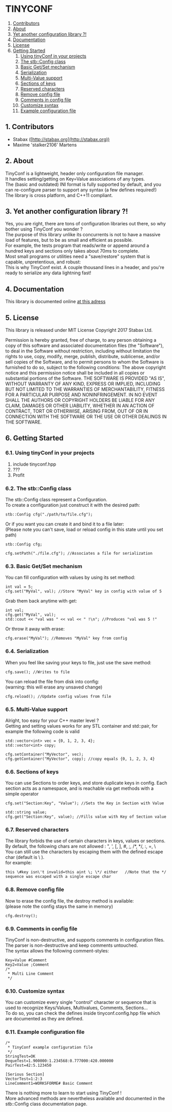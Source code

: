 # TINYCONF

1.  [Contributors](#Contributors)
2.  [About](#About)
3.  [Yet another configuration library ?!](#Yetanotherconfigurationlibrary)
4.  [Documentation](#Documentation)
5.  [License](#License)
6.  [Getting Started](#GettingStarted)
    1.    [Using tinyConf in your projects](#UsingtinyConfinyourprojects)
	2.    [The stb::Config class](#Thestb::Configclass)
	3.    [Basic Get/Set mechanism](#BasicGetSetmechanism)
	4.    [Serialization](#Serialization)
	5.    [Multi-Value support](#Multi-Valuesupport)
	6.    [Sections of keys](#Sectionsofkeys)
	7.    [Reserved characters](#Reservedcharacters)
	8.    [Remove config file](#Removeconfigfile)
	9.    [Comments in config file](#Commentsinconfigfile)
	10.   [Customize syntax](#Customizesyntax)
	11.   [Example configuration file](#Exampleconfigurationfile)

<a name='Contributors'></a>
##  1. Contributors
+ Stabax ([http://stabax.org](http://stabax.org))
+ Maxime 'stalker2106' Martens

<a name='About'></a>
##  2. About

TinyConf is a lightweight, header only configuration file manager.  
It handles setting/getting on Key=Value associations of any types.  
The (basic and outdated) INI format is fully supported by default, and you can re-configure parser to support any syntax (a few defines required!)  
The library is cross platform, and C++11 compliant.  

<a name='Yetanotherconfigurationlibrary'></a>
##  3. Yet another configuration library ?!

Yes, you are right, there are tons of configuration libraries out there, so why bother using TinyConf you wonder ?  
The purpose of this library unlike its concurrents is not to have a massive load of features, but to be as small and efficient as possible.  
For example, the tests program that reads/write or append around a hundred keys and sections only takes about 70ms to complete.  
Most small programs or utilities need a "save/restore" system that is capable, unpretentious, and robust:  
This is why TinyConf exist. A couple thousand lines in a header, and you're ready to serialize any data lightning fast! 

<a name='Documentation'></a>
##  4. Documentation

This library is documented online [at this adress](http://doc.stabax.org/tinyconf/)

<a name='License'></a>
##  5. License

This library is released under MIT License
Copyright 2017 Stabax Ltd.

Permission is hereby granted, free of charge, to any person obtaining a copy of this software and associated documentation files (the "Software"), to deal in the Software without restriction, including without limitation the rights to use, copy, modify, merge, publish, distribute, sublicense, and/or sell copies of the Software, and to permit persons to whom the Software is furnished to do so, subject to the following conditions:
The above copyright notice and this permission notice shall be included in all copies or substantial portions of the Software.
THE SOFTWARE IS PROVIDED "AS IS", WITHOUT WARRANTY OF ANY KIND, EXPRESS OR IMPLIED, INCLUDING BUT NOT LIMITED TO THE WARRANTIES OF MERCHANTABILITY, FITNESS FOR A PARTICULAR PURPOSE AND NONINFRINGEMENT. IN NO EVENT SHALL THE AUTHORS OR COPYRIGHT HOLDERS BE LIABLE FOR ANY CLAIM, DAMAGES OR OTHER LIABILITY, WHETHER IN AN ACTION OF CONTRACT, TORT OR OTHERWISE, ARISING FROM, OUT OF OR IN CONNECTION WITH THE SOFTWARE OR THE USE OR OTHER DEALINGS IN THE SOFTWARE.

<a name='GettingStarted'></a>
##  6. Getting Started

<a name='UsingtinyConfinyourprojects'></a>
###  6.1. Using tinyConf in your projects

 1. include tinyconf.hpp
 2. ???
 3. Profit

<a name='Thestb::Configclass'></a>
###  6.2. The stb::Config class

The stb::Config class represent a Configuration.  
To create a configuration just construct it with the desired path:

    stb::Config cfg("./path/to/file.cfg");

Or if you want you can create it and bind it to a file later:  
(Please note you can't save, load or reload config in this state until you set path)

    stb::Config cfg;

    cfg.setPath("./file.cfg"); //Associates a file for serialization

<a name='BasicGetSetmechanism'></a>
###  6.3. Basic Get/Set mechanism

You can fill configuration with values by using its set method:

    int val = 5;
    cfg.set("MyVal", val); //Store "MyVal" key in config with value of 5

Grab them back anytime with get:

    int val;
    cfg.get("MyVal", val);
    std::cout << "val was " << val << " !\n"; //Produces "val was 5 !"

Or throw it away with erase:

    cfg.erase("MyVal"); //Removes "MyVal" key from config

<a name='Serialization'></a>
###  6.4. Serialization

When you feel like saving your keys to file, just use the save method:

    cfg.save(); //Writes to file

You can reload the file from disk into config:  
(warning: this will erase any unsaved change)

    cfg.reload(); //Update config values from file

<a name='Multi-Valuesupport'></a>
###  6.5. Multi-Value support

Alright, too easy for your C++ master level ?  
Getting and setting values works for any STL container and std::pair, for example
the following code is valid

    std::vector<int> vec = {0, 1, 2, 3, 4};
    std::vector<int> copy;
 
    cfg.setContainer("MyVector", vec);
    cfg.getContainer("MyVector", copy); //copy equals {0, 1, 2, 3, 4}

<a name='Sectionsofkeys'></a>
###  6.6. Sections of keys

You can use Sections to order keys, and store duplicate keys in config.
Each section acts as a namespace, and is reachable via get methods with a simple operator

    cfg.set("Section:Key", "Value"); //Sets the Key in Section with Value

    std::string value;
    cfg.get("Section:Key", value); //Fills value with Key of Section value

<a name='Reservedcharacters'></a>
###  6.7. Reserved characters

The library forbids the use of certain characters in keys, values or sections.  
By default, the following chars are not allowed : ", ', [, ], #, ;, /*, */, :, =, \  
You can still use the characters by escaping them with the defined escape char (default is \ ).  
for example:

    this \#key isn\'t invalid=this aint \; \*/ either   //Note that the */ sequence was escaped with a single escape char

<a name='Removeconfigfile'></a>
###  6.8. Remove config file

Now to erase the config file, the destroy method is available:  
(please note the config stays the same in memory)

    cfg.destroy();

<a name='Commentsinconfigfile'></a>
###  6.9. Comments in config file

TinyConf is non-destructive, and supports comments in configuration files.  
The parser is non-destructive and keep comments untouched.  
The syntax allows the following comment-styles:

    Key=Value #Comment
    Key2=Value ;Comment
    /*
     * Multi Line Comment
     */

<a name='Customizesyntax'></a>
###  6.10. Customize syntax

You can customize every single "control" character or sequence that is used to recognize Keys/Values, Multivalues, Comments, Sections...  
To do so, you can check the defines inside tinyconf.config.hpp file which are documented as they are defined.  

<a name='Exampleconfigurationfile'></a>
###  6.11. Example configuration file

    /*
     * TinyConf example configuration file
     */
    StringTest=OK
    DequeTest=1.900000:1.234568:0.777000:420.000000
    PairTest=42:5.123450

    [Serious Section]
    VectorTest=1:2:3
    LineComment1=WORKSFORME# Basic Comment

There is nothing more to learn to start using TinyConf !  
More advanced methods are nevertheless available and documented in the stb::Config class documentation page.
